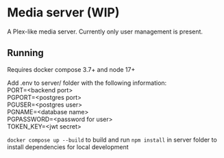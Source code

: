 # Media server (WIP)
A Plex-like media server. Currently only user management is present.

## Running
Requires docker compose 3.7+ and node 17+

Add .env to server/ folder with the following information:  
PORT=\<backend port>  
PGPORT=\<postgres port>  
PGUSER=\<postgres user>  
PGNAME=\<database name>  
PGPASSWORD=\<password for user>  
TOKEN_KEY=\<jwt secret>

`docker compose up --build` to build and run
`npm install` in server folder to install dependencies for local development
